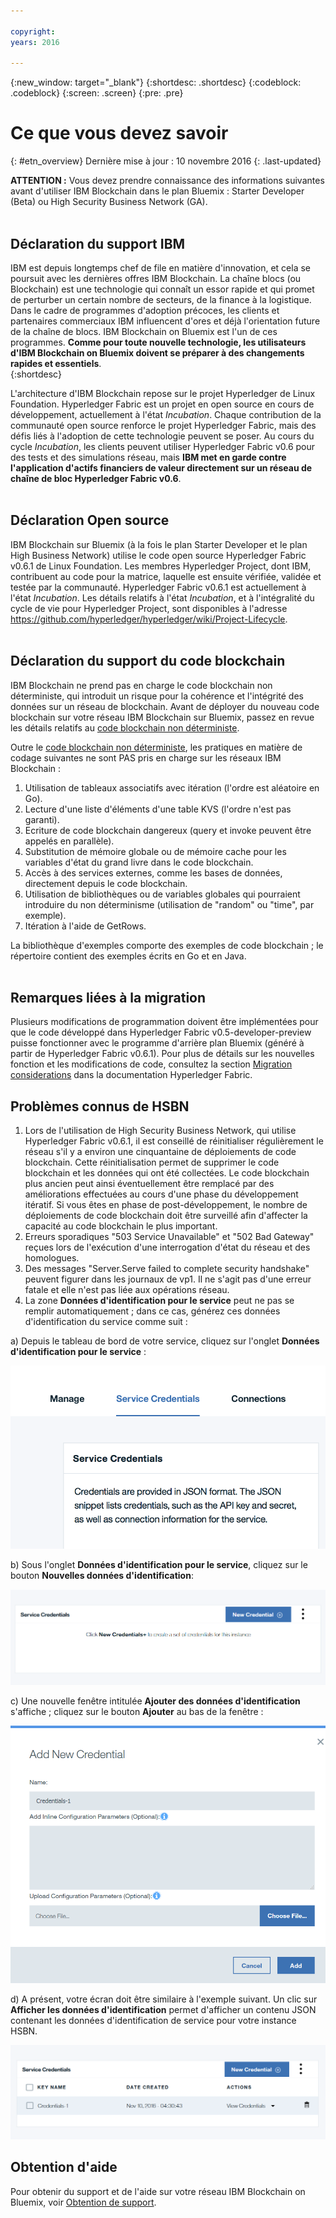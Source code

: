```yaml
---

copyright:
years: 2016

---
```


{:new_window: target="_blank"}
{:shortdesc: .shortdesc}
{:codeblock: .codeblock}
{:screen: .screen}
{:pre: .pre}


# Ce que vous devez savoir
{: #etn_overview}
Dernière mise à jour : 10 novembre 2016
{: .last-updated}

**ATTENTION :** Vous devez prendre connaissance des informations suivantes avant d'utiliser IBM Blockchain dans le plan Bluemix : Starter Developer (Beta) ou High Security Business Network (GA).
<br><br>

## Déclaration du support IBM

IBM est depuis longtemps chef de file en matière d'innovation, et cela se poursuit avec les dernières offres IBM Blockchain. La chaîne blocs (ou Blockchain) est une technologie qui connaît un essor rapide et qui promet de perturber un certain nombre de secteurs, de la finance à la logistique. Dans le cadre de programmes d'adoption précoces, les clients et partenaires commerciaux IBM influencent d'ores et déjà l'orientation future de la chaîne de blocs. IBM Blockchain on Bluemix est l'un de ces
programmes. **Comme pour toute nouvelle
technologie, les utilisateurs d'IBM Blockchain
on Bluemix doivent se préparer à des changements rapides et
essentiels**.  
{:shortdesc}

L'architecture d'IBM Blockchain repose sur le projet
Hyperledger de Linux Foundation. Hyperledger Fabric est un projet en
open source en cours de développement, actuellement à l'état
*Incubation*. Chaque contribution de la communauté
open source renforce le projet Hyperledger Fabric, mais des défis
liés à l'adoption de cette technologie peuvent se poser. Au cours du
cycle *Incubation*, les clients peuvent utiliser
Hyperledger Fabric v0.6 pour des tests et des simulations réseau,
mais **IBM met en garde contre l'application d'actifs
financiers de valeur directement sur un réseau de chaîne de bloc
Hyperledger Fabric v0.6**.  
<br>

## Déclaration Open source

IBM Blockchain sur Bluemix (à la fois le plan Starter Developer
et le plan High Business Network) utilise le code open source
Hyperledger Fabric v0.6.1 de Linux Foundation. Les membres Hyperledger Project, dont IBM, contribuent au code pour la matrice, laquelle est ensuite vérifiée, validée et testée par la communauté. 
Hyperledger Fabric v0.6.1 est actuellement à l'état
*Incubation*. Les détails relatifs à l'état
*Incubation*, et à l'intégralité du cycle de vie pour
Hyperledger Project, sont disponibles à l'adresse
https://github.com/hyperledger/hyperledger/wiki/Project-Lifecycle.
<br><br>

## Déclaration du support du code blockchain

IBM Blockchain ne prend pas en charge le code blockchain non
déterministe, qui introduit un risque pour la cohérence et
l'intégrité des données sur un réseau de blockchain. Avant de déployer du nouveau code blockchain sur votre réseau IBM Blockchain sur Bluemix, passez en revue les détails relatifs au [code blockchain non déterministe](nondeterministic.html).

Outre le [code blockchain non déterministe](nondeterministic.html), les pratiques en matière de codage suivantes ne sont PAS pris en charge sur les réseaux IBM Blockchain :

1. Utilisation de tableaux associatifs avec itération (l'ordre est aléatoire en Go).
2. Lecture d'une liste d'éléments d'une table KVS (l'ordre n'est pas garanti).
3. Ecriture de code blockchain dangereux (query et invoke peuvent être appelés en parallèle).
4. Substitution de mémoire globale ou de mémoire cache pour les variables d'état du grand livre dans le code blockchain.
5. Accès à des services externes, comme les bases de données, directement depuis le code blockchain.
6. Utilisation de bibliothèques ou de variables globales qui
pourraient introduire du non déterminisme (utilisation de "random" ou
"time", par exemple).
7. Itération à l'aide de GetRows.  

La bibliothèque d'exemples comporte des exemples de code
blockchain ; le répertoire contient des exemples écrits en
Go et en Java.
<br><br>

## Remarques liées à la migration

Plusieurs modifications de programmation doivent être
implémentées pour que le code développé dans
Hyperledger Fabric
v0.5-developer-preview puisse fonctionner avec le programme
d'arrière plan Bluemix (généré à partir de
Hyperledger Fabric v0.6.1). Pour plus de détails sur les nouvelles
fonction et les modifications de code, consultez la section
[Migration
considerations](http://hyperledger-fabric.readthedocs.io/en/v0.6/v0.6_migration/) dans la documentation Hyperledger
Fabric.   

## Problèmes connus de HSBN 

1. Lors de l'utilisation de High Security Business
Network, qui utilise Hyperledger Fabric v0.6.1, il est
conseillé de réinitialiser régulièrement le réseau s'il y a environ
une cinquantaine
de déploiements de code blockchain. Cette réinitialisation
permet de supprimer le code blockchain et les données qui ont
été collectées. Le code blockchain plus ancien peut ainsi
éventuellement être remplacé par des améliorations effectuées au
cours d'une phase du développement itératif.  Si vous êtes en phase
de post-développement, le nombre de déploiements de code
blockchain doit être surveillé afin d'affecter la capacité au
code blockchain le plus important. 
2. Erreurs sporadiques "503 Service Unavailable" et "502 Bad Gateway"
reçues lors de l'exécution d'une interrogation d'état du réseau et
des homologues.
3. Des messages "Server.Serve failed to complete
security
handshake" peuvent figurer dans les journaux de vp1. Il ne s'agit
pas d'une erreur fatale et elle n'est pas liée aux opérations réseau.
4. La zone **Données d'identification pour le
service** peut ne pas se remplir automatiquement ; dans ce
cas, générez ces données d'identification du service comme suit :

 a) Depuis le tableau de bord de votre service, cliquez sur
l'onglet **Données d'identification pour le service** :

  ![HSBN Données d'identification pour le service](images/hsbn.png "HSBN Données d'identification pour le service")

 b) Sous l'onglet **Données d'identification pour le service**,
cliquez sur le bouton **Nouvelles données d'identification**:

  ![HSBN Nouvelles données d'identification](images/hsbn1.png "HSBN Nouvelles données d'identification")

c) Une nouvelle fenêtre intitulée
**Ajouter des données d'identification** s'affiche
; cliquez sur le bouton **Ajouter** au bas de
la fenêtre :

  ![HSBN Ajouter des données d'identification](images/hsbn2.png "HSBN Ajouter des données d'identification")

 d) A présent, votre écran doit être similaire à
l'exemple suivant. Un clic sur **Afficher les données
d'identification** permet d'afficher un contenu
JSON contenant les données d'identification de service pour
votre instance HSBN.  

  ![HSBN Données d'identification générées](images/hsbn3.png "Données d'identification générées")



## Obtention d'aide

Pour obtenir du support et de l'aide sur votre réseau IBM Blockchain on Bluemix, voir [Obtention de support](ibmblockchain_support.html).
